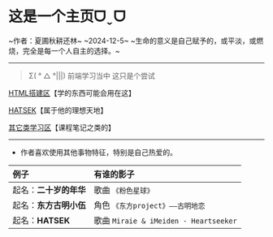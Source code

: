# 这是一个主页ᗜˬᗜ

~作者：夏圃秋耕还林~
~2024-12-5~
~生命的意义是自己赋予的，或平淡，或燃烧，完全是每一个人自主的选择。~

---

> Σ( ° △ °|||)
> 前端学习当中
> 这只是个尝试

[HTML搭建区](NATSUEi.html)【学的东西可能会用在这】

[HATSEK](HATSEK.html)【属于他的理想天地】

[其它类学习区](Learn.html)【课程笔记之类的】

---

- 作者喜欢使用其他事物特征，特别是自己热爱的。

|例子|有谁的影子|
|:---|:---|
|起名：**二十岁的年华**|歌曲 `《粉色星球》`|
|起名：**东方古明小伍**|角色 `《东方project》——古明地恋`|
|起名：**HATSEK**|歌曲 `Miraie & iMeiden - Heartseeker`|

